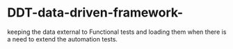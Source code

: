 # DDT-data-driven-framework-
 keeping the data external to Functional tests and loading them when there is a need to extend the automation tests.
